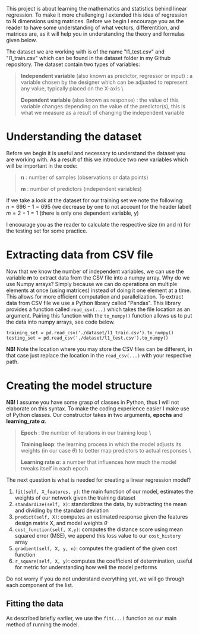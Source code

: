 This project is about learning the mathematics and statistics behind linear regression. To make it more challenging I extended this idea of regression to N dimensions using matrices. Before we begin I encourage you as the reader to have some understanding of what vectors, differentition, and matrices are, as it will help you in understanding the theory and formulas given below.

The dataset we are working with is of the name "l1_test.csv" and "l1_train.csv" which can be found in the dataset folder in my Github repository. The dataset contain two types of variables: 

>**Independent variable** (also known as predictor, regressor or input) : a variable chosen by the designer which can be adjusted to represent any value, typically placed on the X-axis \
>
>**Dependent variable** (also known as response) : the value of this variable changes depending on the value of the predictor(s), this is what we measure as a result of changing the independent variable

# Understanding the dataset
Before we begin it is useful and necessary to understand the dataset you are working with. As a result of this we introduce two new variables which will be important in the code:

>
>**n** : number of samples (observations or data points)
>
>**m** : number of predictors (independent variables)

If we take a look at the dataset for our training set we note the following: \
$n =  696 - 1 = 695$ (we decrease by one to not account for the header label) \
$m = 2 - 1 = 1$ (there is only one dependent variable, y) 

I encourage you as the reader to calculate the respective size (m and n) for the testing set for some practice.

# Extracting data from CSV file
Now that we know the number of independent variables, we can use the variable **m** to extract data from the CSV file into a numpy array. 
Why do we use Numpy arrays? Simply because we can do operations on multiple elements at once (using matrices) instead of doing it one element at a time. This allows for more efficient computation and parallelization. 
To extract data from CSV file we use a Python library called "Pandas". This library provides a function called `read_csv(...)` which takes the file location as an argument. 
Pairing this function with the `to_numpy()` function allows us to put the data into numpy arrays, see code below.

```
training_set = pd.read_csv('./dataset/l1_train.csv').to_numpy()
testing_set = pd.read_csv('./dataset/l1_test.csv').to_numpy()
```
**NB!** Note the location where you may store the CSV files can be different, in that case just replace the location in the `read_csv(...)` with your respective path.

# Creating the model structure
**NB!** I assume you have some grasp of classes in Python, thus I will not elaborate on this syntax.
To make the coding experience easier I make use of Python classes. Our constructor takes in two arguments, **epochs** and **learning_rate $\alpha$**.

> **Epoch** : the number of iterations in our training loop \
> 
> **Training loop**: the learning process in which the model adjusts its weights (in our case $\theta$) to better map predictors to actual responses \
>
> **Learning rate $\alpha$**: a number that influences how much the model tweaks itself in each epoch

The next question is what is needed for creating a linear regression model?
1. `fit(self, X_features, y)`: the main function of our model, estimates the weights of our network given the training dataset
2. `standardize(self, X)`: standardizes the data, by subtracting the mean and dividing by the standard deviation
3. `predict(self, X)`: computes an estimated response given the features design matrix X, and model weights $\theta$
4. `cost_function(self, X,y)`: computes the distance score using mean squared error (MSE), we append this loss value to our `cost_history` array
5. `gradient(self, X, y, n)`: computes the gradient of the given cost function
6. `r_square(self, X, y)`: computes the coefficient of determination, useful for metric for understanding how well the model performs

Do not worry if you do not understand everything yet, we will go through each component of the list. 

## Fitting the data
As described briefly earlier, we use the `fit(...)` function as our main method of running the model. 
